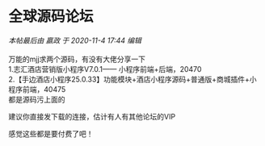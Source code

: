 # 全球源码论坛


<i class="pstatus"> 本帖最后由 嬴政 于 2020-11-4 17:44 编辑 </i><br />
<br />
万能的mjj求两个源码，有没有大佬分享一下<img src="static/image/smiley/yct/010.gif" smilieid="41" border="0" alt="" /> <br />
1.志汇酒店营销版小程序V7.0.1—— 小程序前端+后端，20470<br />
2.【手边酒店小程序25.0.33】功能模块+酒店小程序源码+普通版+商城插件+小程序前端，40475<br />
都是源码污上面的

建议你直接发下载的连接，估计有人有其他论坛的VIP

感觉这些都是要付费了吧！<br />
<br />
<img src="static/image/smiley/default/lol.gif" smilieid="12" border="0" alt="" /><img src="static/image/smiley/default/lol.gif" smilieid="12" border="0" alt="" /><img src="static/image/smiley/default/lol.gif" smilieid="12" border="0" alt="" />
